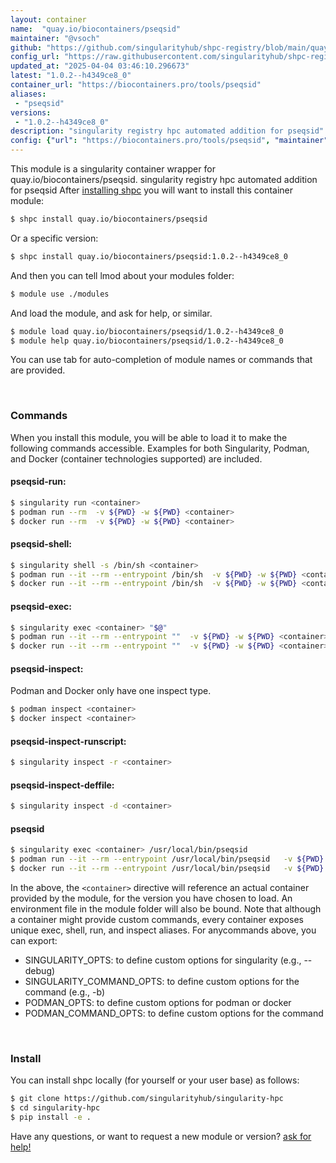 ```yaml
---
layout: container
name:  "quay.io/biocontainers/pseqsid"
maintainer: "@vsoch"
github: "https://github.com/singularityhub/shpc-registry/blob/main/quay.io/biocontainers/pseqsid/container.yaml"
config_url: "https://raw.githubusercontent.com/singularityhub/shpc-registry/main/quay.io/biocontainers/pseqsid/container.yaml"
updated_at: "2025-04-04 03:46:10.296673"
latest: "1.0.2--h4349ce8_0"
container_url: "https://biocontainers.pro/tools/pseqsid"
aliases:
 - "pseqsid"
versions:
 - "1.0.2--h4349ce8_0"
description: "singularity registry hpc automated addition for pseqsid"
config: {"url": "https://biocontainers.pro/tools/pseqsid", "maintainer": "@vsoch", "description": "singularity registry hpc automated addition for pseqsid", "latest": {"1.0.2--h4349ce8_0": "sha256:7d431bd1dfb55e91e64111828b1fcd666481d2d02e5dcbf54edc0efabccfc6a9"}, "tags": {"1.0.2--h4349ce8_0": "sha256:7d431bd1dfb55e91e64111828b1fcd666481d2d02e5dcbf54edc0efabccfc6a9"}, "docker": "quay.io/biocontainers/pseqsid", "aliases": {"pseqsid": "/usr/local/bin/pseqsid"}}
---
```


This module is a singularity container wrapper for quay.io/biocontainers/pseqsid.
singularity registry hpc automated addition for pseqsid
After [installing shpc](#install) you will want to install this container module:


```bash
$ shpc install quay.io/biocontainers/pseqsid
```

Or a specific version:

```bash
$ shpc install quay.io/biocontainers/pseqsid:1.0.2--h4349ce8_0
```

And then you can tell lmod about your modules folder:

```bash
$ module use ./modules
```

And load the module, and ask for help, or similar.

```bash
$ module load quay.io/biocontainers/pseqsid/1.0.2--h4349ce8_0
$ module help quay.io/biocontainers/pseqsid/1.0.2--h4349ce8_0
```

You can use tab for auto-completion of module names or commands that are provided.

<br>

### Commands

When you install this module, you will be able to load it to make the following commands accessible.
Examples for both Singularity, Podman, and Docker (container technologies supported) are included.

#### pseqsid-run:

```bash
$ singularity run <container>
$ podman run --rm  -v ${PWD} -w ${PWD} <container>
$ docker run --rm  -v ${PWD} -w ${PWD} <container>
```

#### pseqsid-shell:

```bash
$ singularity shell -s /bin/sh <container>
$ podman run --it --rm --entrypoint /bin/sh  -v ${PWD} -w ${PWD} <container>
$ docker run --it --rm --entrypoint /bin/sh  -v ${PWD} -w ${PWD} <container>
```

#### pseqsid-exec:

```bash
$ singularity exec <container> "$@"
$ podman run --it --rm --entrypoint ""  -v ${PWD} -w ${PWD} <container> "$@"
$ docker run --it --rm --entrypoint ""  -v ${PWD} -w ${PWD} <container> "$@"
```

#### pseqsid-inspect:

Podman and Docker only have one inspect type.

```bash
$ podman inspect <container>
$ docker inspect <container>
```

#### pseqsid-inspect-runscript:

```bash
$ singularity inspect -r <container>
```

#### pseqsid-inspect-deffile:

```bash
$ singularity inspect -d <container>
```


#### pseqsid

```bash
$ singularity exec <container> /usr/local/bin/pseqsid
$ podman run --it --rm --entrypoint /usr/local/bin/pseqsid   -v ${PWD} -w ${PWD} <container> -c " $@"
$ docker run --it --rm --entrypoint /usr/local/bin/pseqsid   -v ${PWD} -w ${PWD} <container> -c " $@"
```



In the above, the `<container>` directive will reference an actual container provided
by the module, for the version you have chosen to load. An environment file in the
module folder will also be bound. Note that although a container
might provide custom commands, every container exposes unique exec, shell, run, and
inspect aliases. For anycommands above, you can export:

 - SINGULARITY_OPTS: to define custom options for singularity (e.g., --debug)
 - SINGULARITY_COMMAND_OPTS: to define custom options for the command (e.g., -b)
 - PODMAN_OPTS: to define custom options for podman or docker
 - PODMAN_COMMAND_OPTS: to define custom options for the command

<br>

### Install

You can install shpc locally (for yourself or your user base) as follows:

```bash
$ git clone https://github.com/singularityhub/singularity-hpc
$ cd singularity-hpc
$ pip install -e .
```

Have any questions, or want to request a new module or version? [ask for help!](https://github.com/singularityhub/singularity-hpc/issues)